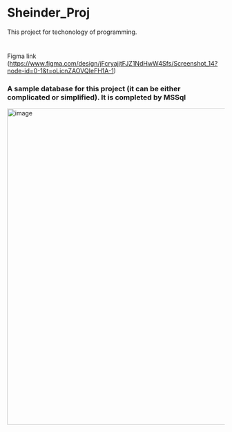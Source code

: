 # Sheinder_Proj
This project for techonology of programming.
#
Figma link (https://www.figma.com/design/jFcryajjtFJZ1NdHwW4Sfs/Screenshot_14?node-id=0-1&t=oLicnZAOVQIeFH1A-1)
### A sample database for this project (it can be either complicated or simplified). It is completed by MSSql
<img width="1124" height="732" alt="image" src="https://github.com/user-attachments/assets/f3c415af-39a2-42f9-a330-d9c8aab0afa0" />
